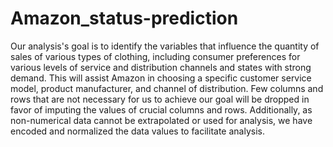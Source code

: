 # Amazon_status-prediction

Our analysis's goal is to identify the variables that influence the quantity of sales of various types of clothing, including consumer preferences for various levels of service and distribution channels and states with strong demand. This will assist Amazon in choosing a specific customer service model, product manufacturer, and channel of distribution. Few columns and rows that are not necessary for us to achieve our goal will be dropped in favor of imputing the values of crucial columns and rows. Additionally, as non-numerical data cannot be extrapolated or used for analysis, we have encoded and normalized the data values to facilitate analysis.
